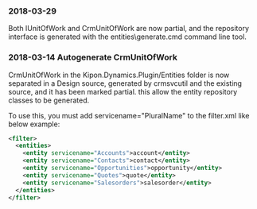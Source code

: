 ### 2018-03-29
Both IUnitOfWork and CrmUnitOfWork are now partial, and the repository interface is generated with the entities\generate.cmd command line tool.

### 2018-03-14 Autogenerate CrmUnitOfWork

CrmUnitOfWork in the Kipon.Dynamics.Plugin/Entities folder is now separated in a Design source, generated by crmsvcutil and the existing source, and it has been marked partial.
this allow the entity repository classes to be generated.

To use this, you must add servicename="PluralName" to the filter.xml like below example:

```xml
<filter>
  <entities>
    <entity servicename="Accounts">account</entity>
    <entity servicename="Contacts">contact</entity>
    <entity servicename="Opportunities">opportunity</entity>
    <entity servicename="Quotes">quote</entity>
    <entity servicename="Salesorders">salesorder</entity>
  </entities>
</filter>
```